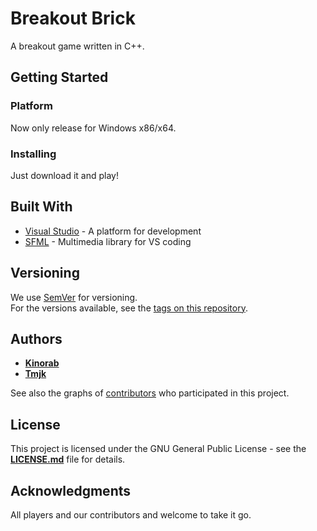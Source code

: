 # Breakout Brick

A breakout game written in C++.

## Getting Started

### Platform

Now only release for Windows x86/x64.

### Installing

Just download it and play!

## Built With

* [Visual Studio](https://www.visualstudio.com/) - A platform for development
* [SFML](https://www.sfml-dev.org/) - Multimedia library for VS coding

## Versioning

We use [SemVer](http://semver.org/) for versioning. 
<br />For the versions available, see the [tags on this repository](https://github.com/kinorab/pigject/tags).

## Authors

* [**Kinorab**](https://github.com/Kinorab)
* [**Tmjk**](https://github.com/Tmjk)

See also the graphs of [contributors](https://github.com/kinorab/pigject/graphs/contributors) who participated in this project.

## License

This project is licensed under the GNU General Public License - see the [**LICENSE.md**](LICENSE.md) file for details.

## Acknowledgments

All players and our contributors and welcome to take it go.